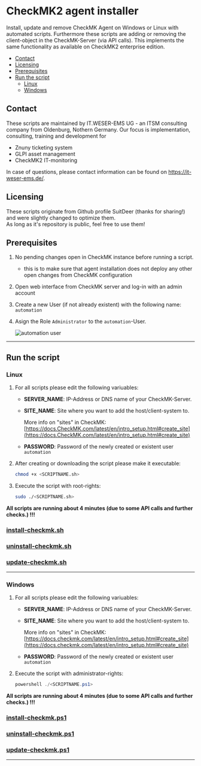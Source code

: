 # CheckMK2 agent installer
Install, update and remove CheckMK Agent on Windows or Linux with automated scripts.
Furthermore these scripts are adding or removing the client-object in the CheckMK-Server (via API calls).
This implements the same functionality as available on CheckMK2 enterprise edition.

- [Contact](#contact)
- [Licensing](#licensing)
- [Prerequisites](#prerequisites)
- [Run the script](#run-the-script)
  - [Linux](#linux)
  - [Windows](#windows)

<a name="contact"></a>
## Contact
These scripts are maintained by IT.WESER-EMS UG - an ITSM consulting company from Oldenburg, Nothern Germany.
Our focus is implementation, consulting, training and development for
- Znuny ticketing system
- GLPI asset management
- CheckMK2 IT-monitoring

In case of questions, please contact information can be found on https://it-weser-ems.de/.

<a name="licensing"></a>
## Licensing
These scripts originate from Github profile SuitDeer (thanks for sharing!) and were slightly changed to optimize them.  
As long as it's repository is public, feel free to use them!

<a name="prerequisites"></a>
## Prerequisites
1. No pending changes open in CheckMK instance before running a script.
   - this is to make sure that agent installation does not deploy any other open changes from CheckMK configuration
2. Open web interface from CheckMK server and log-in with an admin account
3. Create a new User (if not already existent) with the following name: `automation`
4. Asign the Role `Administrator` to the `automation`-User.

   ![automation user](images/automation%20user%20(assign%20Administrator%20role).png)

---
<a name="run-the-script"></a>
## Run the script
<a name="linux"></a>
### Linux
1. For all scripts please edit the following variuables:
   - **SERVER_NAME**: IP-Address or DNS name of your CheckMK-Server.
   - **SITE_NAME**: Site where you want to add the host/client-system to.

     More info on "sites" in CheckMK: [https://docs.CheckMK.com/latest/en/intro_setup.html#create_site](https://docs.CheckMK.com/latest/en/intro_setup.html#create_site)

   - **PASSWORD**: Password of the newly created or existent user `automation`

2. After creating or downloading the script please make it executable:

   ```bash
   chmod +x <SCRIPTNAME.sh>
   ```

3. Execute the script with root-rights:

   ```bash
   sudo ./<SCRIPTNAME.sh>
   ```

**All scripts are running about 4 minutes (due to some API calls and further checks.) !!!**

### [install-checkmk.sh](install-checkmk.sh)

### [uninstall-checkmk.sh](uninstall-checkmk.sh)

### [update-checkmk.sh](update-checkmk.sh)

---
<a name="windows"></a>
### Windows

1. For all scripts please edit the following variuables:
   - **SERVER_NAME**: IP-Address or DNS name of your CheckMK-Server.
   - **SITE_NAME**: Site where you want to add the host/client-system to.

     More info on "sites" in  CheckMK: [https://docs.checkmk.com/latest/en/intro_setup.html#create_site](https://docs.checkmk.com/latest/en/intro_setup.html#create_site)

   - **PASSWORD**: Password of the newly created or existent user `automation`

2. Execute the script with administrator-rights:

   ```powershell
   powershell ./<SCRIPTNAME.ps1>
   ```

**All scripts are running about 4 minutes (due to some API calls and further checks.) !!!**

### [install-checkmk.ps1](install-checkmk.ps1)

### [uninstall-checkmk.ps1](uninstall-checkmk.ps1)

### [update-checkmk.ps1](update-checkmk.ps1)

---
